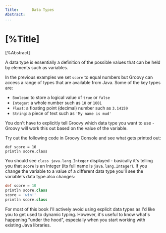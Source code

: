 ```yaml
---
Title:		Data Types  
Abstract:	 
...
```

# [%Title]

[%Abstract] 

A data type is essentially a definition of the possible values that can be held by elements such as variables. 

In the previous examples we set `score` to equal numbers but Groovy can access a range of types that are available from Java. Some of the key types are:

 - `Boolean`: to store a logical value of `true` or `false`
 - `Integer`: a whole number such as `10` or `1001`
 - `Float`: a floating point (decimal) number such as `3.14159`
 - `String`: a piece of text such as `'My name is mud'`

You don't have to explicitly tell Groovy which data type you want to use - Groovy will work this out based on the value of the variable. 

Try out the following code in Groovy Console and see what gets printed out:

````
def score = 10
println score.class
````

You should see `class java.lang.Integer` displayed - basically it's telling you that `score` is an Integer (its full name is `java.lang.Integer`). If you change the variable to a value of a different data type you'll see the variable's data type also changes:

````groovy
def score = 10
println score.class
score = 'win!'
println score.class
````

For most of this book I'll actively avoid using explicit data types as I'd like you to get used to dynamic typing. However, it's useful to know what's happening "under the hood", especially when you start working with existing Java libraries.




